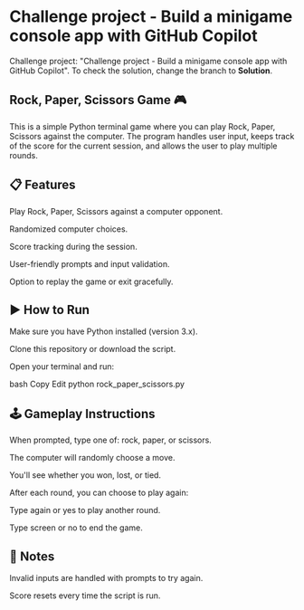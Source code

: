 # Challenge project - Build a minigame console app with GitHub Copilot

Challenge project: "Challenge project - Build a minigame console app with GitHub Copilot". To check the solution, change the branch to **Solution**.

## Rock, Paper, Scissors Game 🎮
This is a simple Python terminal game where you can play Rock, Paper, Scissors against the computer. The program handles user input, keeps track of the score for the current session, and allows the user to play multiple rounds.

## 📋 Features
Play Rock, Paper, Scissors against a computer opponent.

Randomized computer choices.

Score tracking during the session.

User-friendly prompts and input validation.

Option to replay the game or exit gracefully.

## ▶️ How to Run
Make sure you have Python installed (version 3.x).

Clone this repository or download the script.

Open your terminal and run:

bash
Copy
Edit
python rock_paper_scissors.py
## 🕹️ Gameplay Instructions
When prompted, type one of: rock, paper, or scissors.

The computer will randomly choose a move.

You'll see whether you won, lost, or tied.

After each round, you can choose to play again:

Type again or yes to play another round.

Type screen or no to end the game.

## 📌 Notes
Invalid inputs are handled with prompts to try again.

Score resets every time the script is run.
